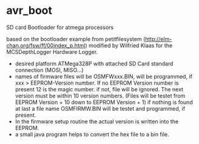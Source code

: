 avr_boot
========

SD card Bootloader for atmega processors

based on the bootloader example from petitfilesystem (http://elm-chan.org/fsw/ff/00index_p.html)
modified by Wilfried Klaas for the MCSDepthLogger Hardware Logger.
- desired platform ATMega328P with attached SD Card standard connection (MOSI, MISO...)
- names of firmware files will be OSMFWxxx.BIN, will be programmed, if xxx > EEPROM-Version number. 
  If no EEPROM Version number is present 12 is the magic number.
  if not, file will be ignored. The next version must be within 10 version numbers. 
  (Files will be testet from EEPROM Version + 10 down to EEPROM Version + 1)
  if nothing is found at last a file name OSMFIRMW.BIN will be testet and programmed, if present.
- In the firmware setup routine the actual version is written into the EEPROM.
- a small java program helps to convert the hex file to a bin file.